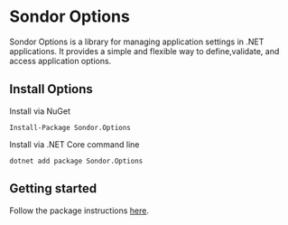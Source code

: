 # Sondor Options
Sondor Options is a library for managing application settings in .NET applications.
It provides a simple and flexible way to define,validate, and access application options.

## Install Options
Install via NuGet
```cli
Install-Package Sondor.Options
```
Install via .NET Core command line
```cli
dotnet add package Sondor.Options
```

## Getting started
Follow the package instructions [here](/Sondor.Options/Sondor.Options/README.md).